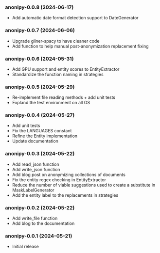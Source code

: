 ### anonipy-0.0.8 (2024-06-17)

- Add automatic date format detection support to DateGenerator

### anonipy-0.0.7 (2024-06-06)

- Upgrade gliner-spacy to have cleaner code
- Add function to help manual post-anonymization replacement fixing

### anonipy-0.0.6 (2024-05-31)

- Add GPU support and entity scores to EntityExtractor
- Standardize the function naming in strategies

### anonipy-0.0.5 (2024-05-29)

- Re-implement file reading methods + add unit tests
- Expland the test environment on all OS

### anonipy-0.0.4 (2024-05-27)

- Add unit tests
- Fix the LANGUAGES constant
- Refine the Entity implementation
- Update documentation

### anonipy-0.0.3 (2024-05-22)

- Add read_json function
- Add write_json function
- Add blog post on anonymizing collections of documents
- Fix the entity regex checking in EntityExtractor
- Reduce the number of viable suggestions used to create a substitute in MaskLabelGenerator
- Add the entity label to the replacements in strategies

### anonipy-0.0.2 (2024-05-22)

- Add write_file function
- Add blog to the documentation

### anonipy-0.0.1 (2024-05-21)

- Initial release
